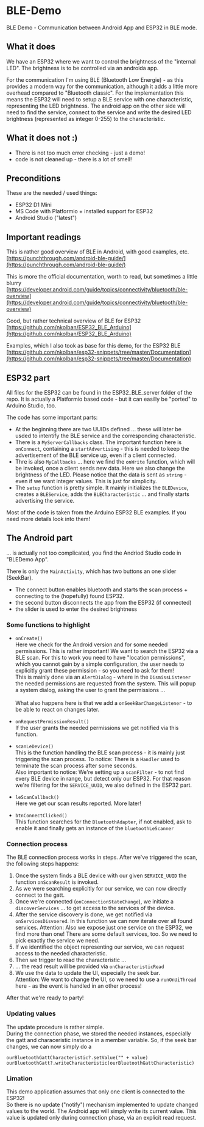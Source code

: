 # BLE-Demo
BLE Demo - Communication between Android App and ESP32 in BLE mode.

## What it does
We have an ESP32 where we want to control the brightness of the "internal LED". 
The brightness is to be controlled via an androida app.

For the communication I'm using BLE (Bluetooth Low Energie) - as this provides a modern way for the communication, although it adds a little more overhead compared to "Bluetooth classic". 
For the implementation this means the ESP32 will need to setup a BLE service with one characteristic, representing the LED brightness. The android app on the other side will need to find the service, connect to the service and write the desired LED brightness (represented as integer 0-255) to the characteristic.

## What it does not :)
* There is not too much error checking - just a demo!
* code is not cleaned up - there is a lot of smell!

## Preconditions
These are the needed / used things:

* ESP32 D1 Mini
* MS Code with Platformio + installed support for ESP32
* Android Studio ("latest")

## Important readings
This is rather good overview of BLE in Android, with good examples, etc. \
[https://punchthrough.com/android-ble-guide/](https://punchthrough.com/android-ble-guide/)

This is more the official documentation, worth to read, but sometimes a little blurry\
[https://developer.android.com/guide/topics/connectivity/bluetooth/ble-overview](https://developer.android.com/guide/topics/connectivity/bluetooth/ble-overview)

Good, but rather technical overview of BLE for ESP32\
[https://github.com/nkolban/ESP32_BLE_Arduino](https://github.com/nkolban/ESP32_BLE_Arduino)

Examples, which I also took as base for this demo, for the ESP32 BLE\
[https://github.com/nkolban/esp32-snippets/tree/master/Documentation](https://github.com/nkolban/esp32-snippets/tree/master/Documentation)


## ESP32 part
All files for the ESP32 can be found in the ESP32_BLE_server folder of the repo. 
It is actually a Platformio based code - but it can easilly be "ported" to Arduino Studio, too. 

The code has some important parts:

* At the beginning there are two UUIDs defined ... these will later be usded to intentify the BLE service and the corresponding characteristic. 
* There is a `MyServerCallbacks` class. The important function here is `onConnect`, containing a `startAdvertising` - this is needed to keep the advertisement of the BLE service up, even if a client connected. 
* Thre is also `MyCallbacks` ... here we find the `onWrite` function, which will be invoked, once a client sends new data. Here we also change the brightness of the LED. 
Please notice that the data is sent as `string` - even if we want integer values. This is just for simplicity. 
* The `setup` function is pretty simple. It mainly initializes the `BLEDevice`, creates a `BLEService`, adds the `BLECharacteristic` ... and finally starts advertising the service.

Most of the code is taken from the Arduino ESP32 BLE examples. If you need more details look into them!

## The Android part

... is actually not too complicated, you find the Andriod Studio code in "BLEDemo App".

There is only the `MainActivity`, which has two buttons an one slider (SeekBar).
* The connect button enables bluetooth and starts the scan process + connecting to the (hopefully) found ESP32.
* the second button disconnects the app from the ESP32 (if connected)
* the slider is used to enter the desired brightness

### Some functions to highlight

* `onCreate()`\
Here we check for the Android version and for some needed permissions. This is rather important!
We want to search the ESP32 via a BLE scan. For this to work you need to have "location permissions", which you cannot gain by a simple configuration, the user needs to explicitly grant these permission - so you need to ask for them!\
This is mainly done via an `AlertDialog` - where in the `DismissListener` the needed permissions are requested from the system. This will popup a system dialog, asking the user to grant the permissions ...\
\
What also happens here is that we add a `onSeekBarChangeListener` - to be able to react on changes later. 

* `onRequestPermissionResult()`\
If the user grants the needed permissions we get notified via this function. 

* `scanLeDevice()`\
This is the function handling the BLE scan process - it is mainly just triggering the scan process. To notice: There is a `Handler` used to terminate the scan process after some seconds.\
Also important to notice: We're setting up a `scanFilter` - to not find every BLE device in range, but detect only our ESP32. For that reason we're filtering for the `SERVICE_UUID`, we also defined in the ESP32 part. 

* `leScanCallback()`\
Here we get our scan results reported. More later!

* `btnConnectClicked()`\
This function searches for the `BluetoothAdapter`, if not enabled, ask to enable it and finally gets an instance of the `bluetoothLeScanner`

### Connection process

The BLE connection process works in steps.
After we've triggered the scan, the following steps happens:
1. Once the system finds a BLE device with our given `SERVICE_UUID` the function `onScanResult` is invoked.
2. As we were searching explicitly for our service, we can now directly connect to the gatt. 
3. Once we're connected (`onConnectionStateChange`), we initiate a `discoverServices` ... to get access to the services of the device.
4. After the service discovery is done, we get notified via `onServicesDisvoered`. In this function we can now iterate over all found services. Attention: Also we expose just one service on the ESP32, we find more than one! There are some default services, too. So we need to pick exactly the service we need. 
5. If we identified the object representing our service, we can request access to the needed characteristic. 
6. Then we trigger to read the characteristic ...
7. ... the read result will be provided via `onCharacteristicRead`
8. We use the data to update the UI, especially the seek bar. \
Attention: We want to change the UI, so we need to use a `runOnUiThread` here - as the event is handled in an other process!

After that we're ready to party!

### Updating values
The update procedure is rather simple.\
During the connection phase, we stored the needed instances, especially the gatt and characeristic instance in a member variable. So, if the seek bar changes, we can now simply do a
```
ourBluetoothGattCharacteristic?.setValue("" + value)
ourBluetoothGatt?.writeCharacteristic(ourBluetoothGattCharacteristic)
```

### Limation
This demo application assumes that only one client is connected to the ESP32!\
So there is no update ("notify") mechanism implemented to update changed values to the world. The Android app will simply write its current value. This value is updated only during connection phase, via an explicit read request. 
